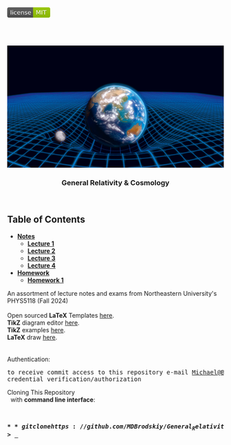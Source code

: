 <!-- PROJECT LOGO -->
<br />
<p align="left">
  <a href="https://github.com/MDBrodskiy/General_Relativity/tree/master/LICENSE">
    <img src="images/LicenseImage.svg" alt="license" width="100" height="24"></a>
</p>
<br/>
<br/>

<!-- BACKGROUND & TITLE -->
<p align="center">
  <a href="https://github.com/MDBrodskiy/General_Relativity">
    <img src="images/background.png" alt="background">
  </a>
  <h3 align="center">General Relativity & Cosmology</h3>
<br />
</p>

<!-- TABLE OF CONTENTS -->
## Table of Contents

* [**Notes**](https://github.com/MDBrodskiy/General_Relativity/tree/master/Notes/)
    * [**Lecture 1**](https://github.com/MDBrodskiy/General_Relativity/tree/master/Notes/Lecture1.pdf)
    * [**Lecture 2**](https://github.com/MDBrodskiy/General_Relativity/tree/master/Notes/Lecture2.pdf)
    * [**Lecture 3**](https://github.com/MDBrodskiy/General_Relativity/tree/master/Notes/Lecture3.pdf)
    * [**Lecture 4**](https://github.com/MDBrodskiy/General_Relativity/tree/master/Notes/Lecture4.pdf)
* [**Homework**](https://github.com/MDBrodskiy/General_Relativity/tree/master/Homework/)
    * [**Homework 1**](https://github.com/MDBrodskiy/General_Relativity/tree/master/Homework/Homework1.pdf)

<!--
  * [**Chapter 1**](#Notes/Chapter\ 1)
* [**Exams**](#Exams)
* [**Projects**](#Projects)
-->


An assortment of lecture notes and exams from Northeastern University's PHYS5118 (Fall 2024)
<br/> <br/> 
Open sourced **LaTeX** Templates [here](https://www.latextemplates.com/).
<br/>
**TikZ** diagram editor [here](https://www.mathcha.io/editor).
<br/>
**TikZ** examples [here](https://www.texample.net/tikz/example).
<br/>
**LaTeX** draw [here](https://www.latexdraw.com/).
<br/> <br/> <br/>
Authentication:   
    <pre>to receive commit access to this repository e-mail Michael@Brodskiy.com for credential verification/authorization</pre>

Cloning This Repository
</br>&nbsp;&nbsp;with **command line interface**:
    <pre>    
    **$** git clone https://github.com/MDBrodskiy/General_Relativity.git    
    **$** **>**  **_**
    </pre>
